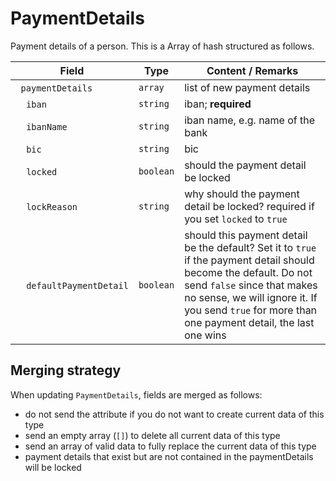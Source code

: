 # PaymentDetails

Payment details of a person. This is a Array of hash structured as follows.

Field | Type | Content / Remarks
---|---|---
&nbsp;&nbsp;`paymentDetails` | `array` | list of new payment details
&nbsp;&nbsp;&nbsp;&nbsp;`iban` | `string` | iban; **required**
&nbsp;&nbsp;&nbsp;&nbsp;`ibanName` | `string` | iban name, e.g. name of the bank
&nbsp;&nbsp;&nbsp;&nbsp;`bic` | `string` | bic
&nbsp;&nbsp;&nbsp;&nbsp;`locked` | `boolean` | should the payment detail be locked
&nbsp;&nbsp;&nbsp;&nbsp;`lockReason` | `string` | why should the payment detail be locked? required if you set `locked` to `true`
&nbsp;&nbsp;&nbsp;&nbsp;`defaultPaymentDetail` | `boolean` | should this payment detail be the default? Set it to `true` if the payment detail should become the default. Do not send `false` since that makes no sense, we will ignore it. If you send `true` for more than one payment detail, the last one wins

## Merging strategy

When updating `PaymentDetails`, fields are merged as follows:

* do not send the attribute if you do not want to create current data of this type
* send an empty array (`[]`) to delete all current data of this type
* send an array of valid data to fully replace the current data of this type
* payment details that exist but are not contained in the paymentDetails will be locked